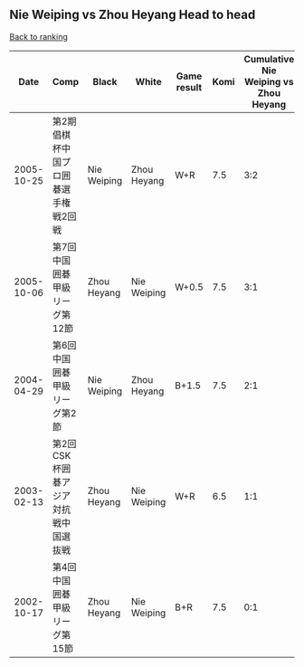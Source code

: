 ## Nie Weiping vs Zhou Heyang Head to head

[Back to ranking](../../index.md)




| **Date** | **Comp** | **Black** | **White** | **Game result** | **Komi** | **Cumulative Nie Weiping vs Zhou Heyang** | **Nie Weiping streak** | **Zhou Heyang streak** | 
| --- | --- | --- | --- | --- | --- | --- | --- | --- |
| 2005-10-25 | 第2期倡棋杯中国プロ囲碁選手権戦2回戦 | Nie Weiping | Zhou Heyang | W+R | 7.5 | 3:2 | 0 | 1 | 
| 2005-10-06 | 第7回中国囲碁甲級リーグ第12節 | Zhou Heyang | Nie Weiping | W+0.5 | 7.5 | 3:1 | 3 | 0 | 
| 2004-04-29 | 第6回中国囲碁甲級リーグ第2節 | Nie Weiping | Zhou Heyang | B+1.5 | 7.5 | 2:1 | 2 | 0 | 
| 2003-02-13 | 第2回CSK杯囲碁アジア対抗戦中国選抜戦 | Zhou Heyang | Nie Weiping | W+R | 6.5 | 1:1 | 1 | 0 | 
| 2002-10-17 | 第4回中国囲碁甲級リーグ第15節 | Zhou Heyang | Nie Weiping | B+R | 7.5 | 0:1 | 0 | 1 |




